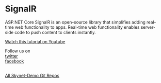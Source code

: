 # SignalR

ASP.NET Core SignalR is an open-source library that simplifies adding real-time web functionality to apps. Real-time web functionality enables server-side code to push content to clients instantly.

<a href="https://youtu.be/_RepoZyMtL4">Watch this tutorial on Youtube</a>

Follow us on <br/>
<a href="https://twitter.com/Skynetechs">twitter</a> <br/>
<a href="https://www.facebook.com/Skynetfor.net">facebook</a>

<br/>
<a href="https://github.com/Skynet-Demos">All Skynet-Demo Git Repos</a> <br/>

